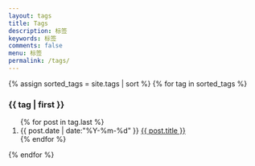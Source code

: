 ```yaml
---
layout: tags
title: Tags
description: 标签
keywords: 标签
comments: false
menu: 标签
permalink: /tags/
---
```


<section class="container posts-content">
{% assign sorted_tags = site.tags | sort %}
{% for tag in sorted_tags %}
<h3>{{ tag | first }}</h3>
<ol class="posts-list" id="{{ tag[0] }}">
{% for post in tag.last %}
<li class="posts-list-item">
<span class="posts-list-meta">{{ post.date | date:"%Y-%m-%d" }}</span>
<a class="posts-list-name" href="{{ site.url }}{{ site.baseurl }}{{ post.url }}">{{ post.title }}</a>
</li>
{% endfor %}
</ol>
{% endfor %}
</section>
<!-- /section.content -->
